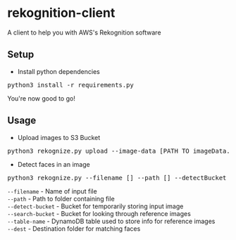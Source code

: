 # rekognition-client
A client to help you with AWS's Rekognition software

## Setup
- Install python dependencies
<pre>python3 install -r requirements.py</pre>

You're now good to go!

## Usage

- Upload images to S3 Bucket
<pre>python3 rekognize.py upload --image-data [PATH TO imageData.json] --bucket [BUCKET NAME]</pre>

- Detect faces in an image
<pre>python3 rekognize.py --filename [] --path [] --detectBucket [] --search-bucket [] --table-name [] --dest []</pre>
`--filename` - Name of input file <br>
`--path` - Path to folder containing file <br>
`--detect-bucket` - Bucket for temporarily storing input image <br>
`--search-bucket` - Bucket for looking through reference images <br>
`--table-name` - DynamoDB table used to store info for reference images <br>
`--dest` - Destination folder for matching faces
